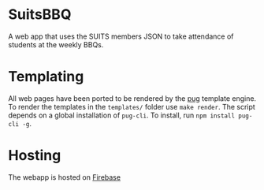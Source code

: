 # SuitsBBQ
A web app that uses the SUITS members JSON to take attendance of students at the weekly BBQs.

# Templating
All web pages have been ported to be rendered by the [pug](https://www.npmjs.com/package/pug) template engine. To render the templates in the `templates/` folder use `make render`. The script depends on a global installation of `pug-cli`. To install, run `npm install pug-cli -g`.

# Hosting
The webapp is hosted on [Firebase](https://suits-bbq.firebaseapp.com/)

